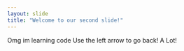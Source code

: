 ```yaml
---
layout: slide
title: "Welcome to our second slide!"
---
```

Omg im learning code
Use the left arrow to go back!  A Lot!